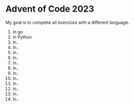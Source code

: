 # Advent of Code 2023

My goal is to complete all exercices with a different language.

1. In go
2. In Python
3. In..
4. In..
5. In..
6. In..
7. In..
8. In..
9. In..
10. In..
11. In..
12. In..
13. In..
14. In..